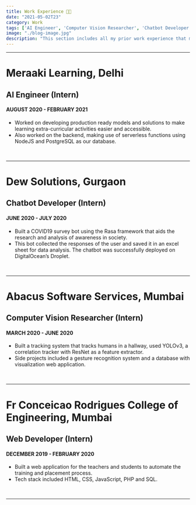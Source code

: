 ```yaml
---
title: Work Experience 👨‍💻 
date: "2021-05-02T23"
category: Work
tags: ['AI Engineer', 'Computer Vision Researcher', 'Chatbot Developer', 'Web Developer']
image: "./blog-image.jpg"
description: "This section includes all my prior work experience that mostly include my internships."  
---
```


---

# Meraaki Learning, Delhi
## AI Engineer (Intern)
#### AUGUST 2020 - FEBRUARY 2021

* Worked on developing production ready models and solutions to make learning extra-curricular activities easier and accessible.
* Also worked on the backend, making use of serverless functions using NodeJS and PostgreSQL as our database.

<br>

---

# Dew Solutions, Gurgaon
## Chatbot Developer (Intern)
#### JUNE 2020 - JULY 2020

* Built a COVID19 survey bot using the Rasa framework that aids the research and analysis of awareness in society. 
* This bot collected the responses of the user and saved it in an excel sheet for data analysis. The chatbot was successfully deployed on DigitalOcean’s Droplet.

<br>

---

# Abacus Software Services, Mumbai
## Computer Vision Researcher (Intern)
#### MARCH 2020 - JUNE 2020

* Built a tracking system that tracks humans in a hallway, used YOLOv3, a correlation tracker with ResNet as a feature extractor.
* Side projects included a gesture recognition system and a database with visualization web application.

<br>

---

# Fr Conceicao Rodrigues College of Engineering, Mumbai
## Web Developer (Intern)
#### DECEMBER 2019 - FEBRUARY 2020

* Built a web application for the teachers and students to automate the training and placement process. 
* Tech stack included HTML, CSS, JavaScript, PHP and SQL.

<br>

---